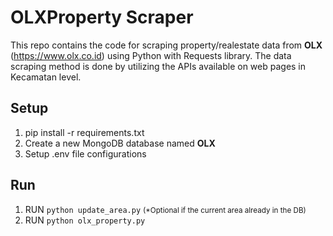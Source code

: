 # OLXProperty Scraper
This repo contains the code for scraping property/realestate data from <b>OLX</b> (https://www.olx.co.id) using Python with Requests library. The data scraping method is done by utilizing the APIs available on web pages in Kecamatan level.

## Setup
1) pip install -r requirements.txt
2) Create a new MongoDB database named <b>OLX</b>
3) Setup .env file configurations

## Run
1) RUN <code>python update_area.py</code> <small>(*Optional if the current area already in the DB)</small>
2) RUN <code>python olx_property.py</code>
